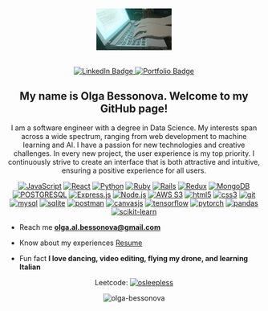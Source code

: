 <div id="header" align="center" style="margin-top: 10px;">
   <img src="assets/computer.gif" width="150" style="margin-bottom: 30px;"/>
 
  <div id="badges">
    <a href="https://www.linkedin.com/in/olgabessonova-/" target="_blank">
      <img src="https://img.shields.io/badge/LinkedIn-blue?style=for-the-badge&logo=linkedin&logoColor=white" alt="LinkedIn Badge"/>
    </a>
    <a href="https://olga-bessonova.github.io/portfolio/" target="_blank">
      <img src="https://img.shields.io/badge/portfolio-pink?style=for-the-badge&logo=Portfolio&logoColor=white" alt="Portfolio Badge"/>
    </a>
    <!-- <a target="_blank" href="https://wellfound.com/u/olgabessonova" target="_blank">
      <img src="https://img.shields.io/badge/wellfound-beige?style=for-the-badge&logo=AngelList&logoColor=black" alt="WellFound Badge"/>
    </a> -->
</div>

<!-- ### About Me -->
<h2>
My name is Olga Bessonova. Welcome to my GitHub page!

</h2>
<p style="align=center; margin-top: 10px; margin-bottom=20px;">
 I am a software engineer with a degree in Data Science. My interests span across a wide spectrum, ranging from web development to machine learning and AI. I have a passion for new technologies and creative challenges. In every new project, the user experience is my top priority. I continuously strive to create an interface that is both attractive and intuitive, ensuring a positive experience for all users.
</p>

<p align="center" margin-top="5px" margin-bottom="20px">
  <a href="https://developer.mozilla.org/en-US/docs/Web/JavaScript" target="_blank"><img src="https://img.shields.io/badge/javascript-%23323330.svg?style=for-the-badge&logo=javascript&logoColor=%23F7DF1E" alt="JavaScript" target="_blank"/></a>
  <a href="https://react.dev/" target="_blank"><img src="https://img.shields.io/badge/react-%2320232a.svg?style=for-the-badge&logo=react&logoColor=%2361DAFB" alt="React" /></a>
  <a href="https://www.python.org/" target="_blank"><img src="https://img.shields.io/badge/python-3670A0?style=for-the-badge&logo=python&logoColor=ffdd54" alt="Python" /></a>  
  <a href="https://www.ruby-lang.org/en/" target="_blank"><img src="https://img.shields.io/badge/ruby-%23CC342D.svg?style=for-the-badge&logo=ruby&logoColor=white" alt="Ruby" /></a>
  <a href="https://rubyonrails.org/" target="_blank"><img src="https://img.shields.io/badge/rails-%23CC0000.svg?style=for-the-badge&logo=ruby-on-rails&logoColor=white" alt="Rails" /></a>
  <a href="https://redux.js.org/" target="_blank"><img src="https://img.shields.io/badge/redux-%23593d88.svg?style=for-the-badge&logo=redux&logoColor=white" alt="Redux" /></a>
  <a href="https://www.mongodb.com/" target="_blank"><img src="https://img.shields.io/badge/MongoDB-%234ea94b.svg?style=for-the-badge&logo=mongodb&logoColor=white" alt="MongoDB" /></a>
  <a href="https://www.postgresql.org/" target="_blank"><img src="https://img.shields.io/badge/postgres-%23316192.svg?style=for-the-badge&logo=postgresql&logoColor=white" alt="POSTGRESQL" /></a>
  <a href="https://expressjs.com/" target="_blank"><img src="https://img.shields.io/badge/express.js-%23404d59.svg?style=for-the-badge&logo=express&logoColor=%2361DAFB" alt="Express.js" /></a>
  <a href="https://nodejs.org/en" target="_blank"><img src="https://img.shields.io/badge/node.js-6DA55F?style=for-the-badge&logo=node.js&logoColor=white" alt="Node.js" /></a>
  <a href="https://aws.amazon.com" target="_blank"><img src="https://img.shields.io/badge/AWS-%23FF9900.svg?style=for-the-badge&logo=amazon-aws&logoColor=white" alt="AWS S3" /></a>
  <a href="https://www.w3.org/html/" target="_blank"><img src="https://img.shields.io/badge/HTML-E34F26?logo=html5&logoColor=white&style=for-the-badge" alt="html5" /></a>
  <a href="https://www.w3.org/css/" target="_blank"><img src="https://img.shields.io/badge/CSS-E34F30?logo=css3&logoColor=white&style=for-the-badge" alt="css3" /></a>
  <a href="https://git-scm.com/" target="_blank"><img src="https://img.shields.io/badge/Git-3E2C00?logo=git&logoColor=white&style=for-the-badge" alt="git" /></a>
  <a href="https://www.mysql.com/" target="_blank"><img src="https://img.shields.io/badge/mysql-00758F?logo=mysql&logoColor=white&style=for-the-badge" alt="mysql" /></a>
  <a href="https://www.sqlite.org/" target="_blank"><img src="https://img.shields.io/badge/sqlite-0F80CC?logo=sqlite&logoColor=white&style=for-the-badge" alt="sqlite" /></a>
  <a href="https://www.postman.com/" target="_blank"><img src="https://img.shields.io/badge/postman-EF5825?logo=postman&logoColor=white&style=for-the-badge" alt="postman" /></a>
  <a href="https://canvasjs.com/" target="_blank"><img src="https://img.shields.io/badge/CANVASJS-2FA04F?logo=canvasjs&logoColor=white&style=for-the-badge" alt="canvasjs" /></a>
  <a href="https://www.tensorflow.org/" target="_blank"><img src="https://img.shields.io/badge/tensorflow-E34F00?logo=tensorflow&logoColor=white&style=for-the-badge" alt="tensorflow" /></a>
  <a href="https://pytorch.org/" target="_blank"><img src="https://img.shields.io/badge/Pytorch-EF5000?logo=pytorch&logoColor=white&style=for-the-badge" alt="pytorch" /></a>
  <a href="https://pandas.pydata.org/" target="_blank"><img src="https://img.shields.io/badge/pandas-110453?logo=pandas&logoColor=white&style=for-the-badge" alt="pandas" /></a>
  <a href="https://scikit-learn.org/" target="_blank"><img src="https://img.shields.io/badge/scikit-309BCE?logo=scikit-learn&logoColor=white&style=for-the-badge" alt="scikit-learn" /></a>
 
</p>

<div id="bullets" align="left">
<!-- - 👨‍💻 [Portfolio Site](https://olga-bessonova.github.io/portfolio/) -->

- Reach me **olga.al.bessonova@gmail.com**

- Know about my experiences [Resume](https://olgabessonova.com/assets/CV_Olga_Bessonova.pdf)
<!-- {:target="_blank"} -->

- Fun fact **I love dancing, video editing, flying my drone, and learning Italian**
</div>

<!-- <h3 align="left">Languages and Tools:</h3>
<p align="left"> 

[![My Skills](https://skillicons.dev/icons?i=js,react,redux,python,pytorch,nodejs,mongodb,ruby,rails,git,html,css,aws,express,mysql,sqlite,postman,tensorflow)](https://skillicons.dev)
<a href="https://scikit-learn.org/" target="_blank" rel="noreferrer"> <img src="https://upload.wikimedia.org/wikipedia/commons/0/05/Scikit_learn_logo_small.svg" alt="scikit_learn" width="40" height="40"/> </a> 

<a href="https://pandas.pydata.org/" target="_blank" rel="noreferrer"> <img src="https://raw.githubusercontent.com/devicons/devicon/2ae2a900d2f041da66e950e4d48052658d850630/icons/pandas/pandas-original.svg" alt="pandas" width="40" height="40"/> </a> 
<a href="https://www.postgresql.org" target="_blank" rel="noreferrer"> <img src="https://raw.githubusercontent.com/devicons/devicon/master/icons/postgresql/postgresql-original-wordmark.svg" alt="postgresql" width="40" height="40"/> </a> 

<a href="https://canvasjs.com" target="_blank" rel="noreferrer"> <img src="https://raw.githubusercontent.com/Hardik0307/Hardik0307/master/assets/canvasjs-charts.svg" alt="canvasjs" width="40" height="40"/> </a> 

<img src="https://github.com/devicons/devicon/blob/master/icons/javascript/javascript-plain.svg" title="JavaScript" alt="JavaScript" width="40" height="40"/>&nbsp; -->


<!-- <a href="https://aws.amazon.com" target="_blank" rel="noreferrer"> <img src="https://raw.githubusercontent.com/devicons/devicon/master/icons/amazonwebservices/amazonwebservices-original-wordmark.svg" alt="aws" width="40" height="40"/> </a> 
<a href="https://canvasjs.com" target="_blank" rel="noreferrer"> <img src="https://raw.githubusercontent.com/Hardik0307/Hardik0307/master/assets/canvasjs-charts.svg" alt="canvasjs" width="40" height="40"/> </a> 
<a href="https://www.w3schools.com/css/" target="_blank" rel="noreferrer"> <img src="https://raw.githubusercontent.com/devicons/devicon/master/icons/css3/css3-original-wordmark.svg" alt="css3" width="40" height="40"/> </a> 
<a href="https://expressjs.com" target="_blank" rel="noreferrer"> <img src="https://raw.githubusercontent.com/devicons/devicon/master/icons/express/express-original-wordmark.svg" alt="express" width="40" height="40"/> </a> 
<a href="https://git-scm.com/" target="_blank" rel="noreferrer"> <img src="https://www.vectorlogo.zone/logos/git-scm/git-scm-icon.svg" alt="git" width="40" height="40"/> </a> 
<a href="https://www.w3.org/html/" target="_blank" rel="noreferrer"> <img src="https://raw.githubusercontent.com/devicons/devicon/master/icons/html5/html5-original-wordmark.svg" alt="html5" width="40" height="40"/> </a> 
<a href="https://developer.mozilla.org/en-US/docs/Web/JavaScript" target="_blank" rel="noreferrer"> <img src="https://raw.githubusercontent.com/devicons/devicon/master/icons/javascript/javascript-original.svg" alt="javascript" width="40" height="40"/> </a> 
<a href="https://www.mongodb.com/" target="_blank" rel="noreferrer"> <img src="https://raw.githubusercontent.com/devicons/devicon/master/icons/mongodb/mongodb-original-wordmark.svg" alt="mongodb" width="40" height="40"/> </a> 
<a href="https://www.mysql.com/" target="_blank" rel="noreferrer"> <img src="https://raw.githubusercontent.com/devicons/devicon/master/icons/mysql/mysql-original-wordmark.svg" alt="mysql" width="40" height="40"/> </a> 
<a href="https://nodejs.org" target="_blank" rel="noreferrer"> <img src="https://raw.githubusercontent.com/devicons/devicon/master/icons/nodejs/nodejs-original-wordmark.svg" alt="nodejs" width="40" height="40"/> </a> 
<a href="https://pandas.pydata.org/" target="_blank" rel="noreferrer"> <img src="https://raw.githubusercontent.com/devicons/devicon/2ae2a900d2f041da66e950e4d48052658d850630/icons/pandas/pandas-original.svg" alt="pandas" width="40" height="40"/> </a> <a href="https://www.postgresql.org" target="_blank" rel="noreferrer"> <img src="https://raw.githubusercontent.com/devicons/devicon/master/icons/postgresql/postgresql-original-wordmark.svg" alt="postgresql" width="40" height="40"/> </a> <a href="https://postman.com" target="_blank" rel="noreferrer"> <img src="https://www.vectorlogo.zone/logos/getpostman/getpostman-icon.svg" alt="postman" width="40" height="40"/> </a> 
<a href="https://www.python.org" target="_blank" rel="noreferrer"> <img src="https://raw.githubusercontent.com/devicons/devicon/master/icons/python/python-original.svg" alt="python" width="40" height="40"/> </a> 
<a href="https://pytorch.org/" target="_blank" rel="noreferrer"> <img src="https://www.vectorlogo.zone/logos/pytorch/pytorch-icon.svg" alt="pytorch" width="40" height="40"/> </a> 
<a href="https://rubyonrails.org" target="_blank" rel="noreferrer"> <img src="https://raw.githubusercontent.com/devicons/devicon/master/icons/rails/rails-original-wordmark.svg" alt="rails" width="40" height="40"/> </a> 
<a href="https://reactjs.org/" target="_blank" rel="noreferrer"> <img src="https://raw.githubusercontent.com/devicons/devicon/master/icons/react/react-original-wordmark.svg" alt="react" width="40" height="40"/> </a> 
<a href="https://redux.js.org" target="_blank" rel="noreferrer"> <img src="https://raw.githubusercontent.com/devicons/devicon/master/icons/redux/redux-original.svg" alt="redux" width="40" height="40"/> </a> <a href="https://www.ruby-lang.org/en/" target="_blank" rel="noreferrer"> <img src="https://raw.githubusercontent.com/devicons/devicon/master/icons/ruby/ruby-original.svg" alt="ruby" width="40" height="40"/> </a> 
<a href="https://scikit-learn.org/" target="_blank" rel="noreferrer"> <img src="https://upload.wikimedia.org/wikipedia/commons/0/05/Scikit_learn_logo_small.svg" alt="scikit_learn" width="40" height="40"/> </a> 
<a href="https://www.tensorflow.org" target="_blank" rel="noreferrer"> <img src="https://www.vectorlogo.zone/logos/tensorflow/tensorflow-icon.svg" alt="tensorflow" width="40" height="40"/> </a> -->
</p> 

<span align="left">Leetcode:
<a href="https://www.leetcode.com/osleepless" target="_blank"><img src="https://raw.githubusercontent.com/rahuldkjain/github-profile-readme-generator/master/src/images/icons/Social/leet-code.svg" alt="osleepless" height="70" /></a>

<img src="https://github-readme-stats.vercel.app/api/top-langs?username=olga-bessonova&show_icons=true&locale=en&layout=compact" alt="olga-bessonova" height="70"/>
</span>

<!-- <p>&nbsp;<img align="center" src="https://github-readme-stats.vercel.app/api?username=olga-bessonova&show_icons=true&locale=en" alt="olga-bessonova" /></p>

<p><img align="center" src="https://github-readme-streak-stats.herokuapp.com/?user=olga-bessonova&" alt="olga-bessonova" /></p> -->
